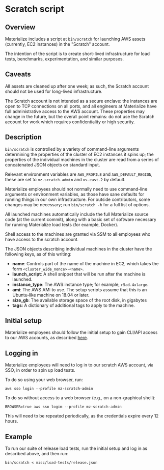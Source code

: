 # Scratch script

## Overview
Materialize includes a script at `bin/scratch` for launching AWS assets (currently, EC2 instances) in the "Scratch" account.

The intention of the script is to create short-lived infrastructure for load tests, benchmarks, experimentation, and similar purposes.

## Caveats
All assets are cleaned up after one week; as such, the Scratch account should not be used for long-lived infrastructure.

The Scratch account is not intended as a secure enclave: the instances are open to TCP connections on all ports, and all engineers at Materialize have full administrative access to the AWS account. These properties may change in the future, but the overall point remains: do not use the Scratch account for work which requires confidentiality or high security.

## Description

`bin/scratch` is controlled by a variety of command-line arguments determining the properties of the cluster of EC2 instances it spins up; the properties of the individual machines in the cluster are read from a series of concatenated JSON objects on standard input.

Relevant environment variables are `AWS_PROFILE` and `AWS_DEFAULT_REGION`, these are set to `mz-scratch-admin` and `us-east-2` by default.

Materialize employees should not normally need to use command-line arguments or environment variables, as those have sane defaults for running things in our own infrastructure. For outside contributors, some changes may be necessary; run `bin/scratch -h` for a full list of options.

All launched machines automatically include the full Materialize source code (at the current commit), along with a basic set of software necessary for running Materialize load tests (for example, Docker).

Shell access to the machines are granted via SSM to all employees who have access to the scratch account.

The JSON objects describing individual machines in the cluster have the following keys, as of this writing:

* **name**: Controls part of the name of the machine in EC2, which takes the form `<cluster_wide_nonce>-<name>`.
* **launch_script**: A shell snippet that will be run after the machine is launched.
* **instance_type**: The AWS instance type; for example, `r5ad.4xlarge`.
* **ami**: The AWS AMI to use. The setup scripts assume that this is an Ubuntu-like machine on 18.04 or later.
* **size_gb**: The available storage space of the root disk, in gigabytes
* **tags**: A dictionary of additional tags to apply to the machine.

## Initial setup

Materialize employees should follow the initial setup to gain CLI/API access to our AWS accounts, as described [here](https://github.com/MaterializeInc/i2/blob/main/doc/aws-access.md).

## Logging in

Materialize employees will need to log in to our scratch AWS account, via SSO, in order to spin up load tests.

To do so using your web browser, run:

```
aws sso login --profile mz-scratch-admin
```

To do so without access to a web browser (e.g., on a non-graphical shell):

```
BROWSER=true aws sso login --profile mz-scratch-admin
```

This will need to be repeated periodically, as the credentials expire every 12 hours.

## Example

To run our suite of release load tests, run the initial setup and log in as described above, and then run:

```
bin/scratch < misc/load-tests/release.json
```
